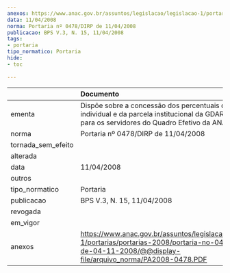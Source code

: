 ```yaml
---
anexos: https://www.anac.gov.br/assuntos/legislacao/legislacao-1/portarias/portarias-2008/portaria-no-0478-dirp-de-04-11-2008/@@display-file/arquivo_norma/PA2008-0478.PDF
data: 11/04/2008
norma: Portaria nº 0478/DIRP de 11/04/2008
publicacao: BPS V.3, N. 15, 11/04/2008
tags:
- portaria
tipo_normatico: Portaria
hide: 
- toc 
 
---
```


|                    | Documento                                                                                                                                                          |
|:-------------------|:-------------------------------------------------------------------------------------------------------------------------------------------------------------------|
| ementa             | Dispõe sobre a concessão dos percentuais da parcela individual e da parcela institucional da GDAR e da GDATR para os servidores do Quadro Efetivo da ANAC.         |
| norma              | Portaria nº 0478/DIRP de 11/04/2008                                                                                                                                |
| tornada_sem_efeito |                                                                                                                                                                    |
| alterada           |                                                                                                                                                                    |
| data               | 11/04/2008                                                                                                                                                         |
| outros             |                                                                                                                                                                    |
| tipo_normatico     | Portaria                                                                                                                                                           |
| publicacao         | BPS V.3, N. 15, 11/04/2008                                                                                                                                         |
| revogada           |                                                                                                                                                                    |
| em_vigor           |                                                                                                                                                                    |
| anexos             | https://www.anac.gov.br/assuntos/legislacao/legislacao-1/portarias/portarias-2008/portaria-no-0478-dirp-de-04-11-2008/@@display-file/arquivo_norma/PA2008-0478.PDF |